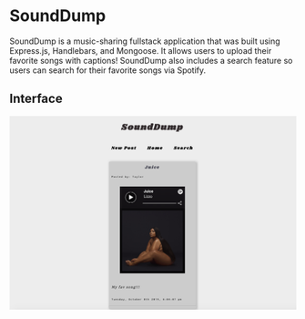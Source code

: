 # SoundDump

SoundDump is a music-sharing fullstack application that was built using Express.js, Handlebars, and Mongoose.  It allows users to upload their favorite songs with captions! SoundDump also includes a search feature so users can search for their favorite songs via Spotify.  

## Interface

![preview](sounddump.png)